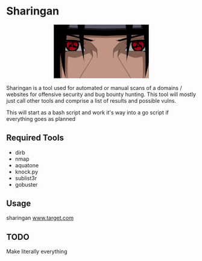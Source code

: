# Sharingan

<p align="center">
	<img src="./sharingan.jpg" width="50%" >
</p>

Sharingan is a tool used for automated or manual scans of a domains / websites for offensive security and bug bounty hunting. This tool will mostly just call other tools and comprise a list of results and possible vulns. 

This will start as a bash script and work it's way into a go script if everything goes as planned

## Required Tools
*	dirb
*	nmap
*	aquatone
*	knock.py
*	sublist3r
*	gobuster

## Usage
sharingan www.target.com

## TODO
Make literally everything
